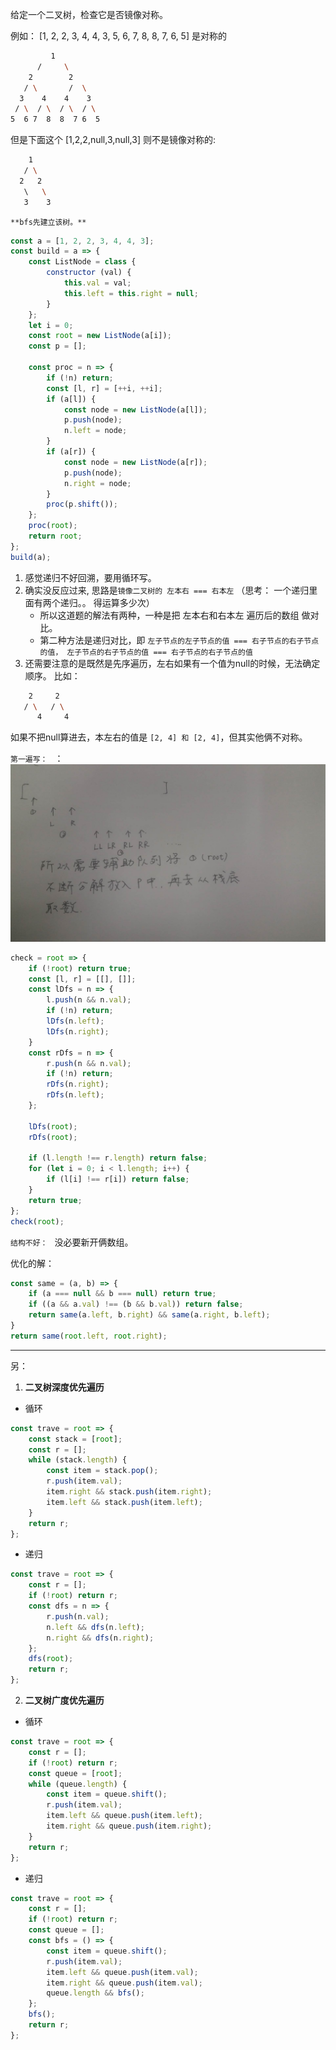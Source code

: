 给定一个二叉树，检查它是否镜像对称。

例如：
 [1, 2, 2, 3, 4, 4, 3, 5, 6, 7, 8, 8, 7, 6, 5] 是对称的

``` bash
         1
      /     \
    2        2
   / \       /  \
  3    4    4    3
 / \  / \  / \  / \
5  6 7  8  8  7 6  5
```
但是下面这个 [1,2,2,null,3,null,3] 则不是镜像对称的:

``` bash
    1
   / \
  2   2
   \   \
   3    3
```

`**bfs先建立该树。**`
``` js
const a = [1, 2, 2, 3, 4, 4, 3];
const build = a => {
	const ListNode = class {
		constructor (val) {
			this.val = val;
			this.left = this.right = null;
		}
	};
	let i = 0;
	const root = new ListNode(a[i]);
	const p = [];

	const proc = n => {
		if (!n) return;
		const [l, r] = [++i, ++i];
		if (a[l]) {
			const node = new ListNode(a[l]);
			p.push(node);
			n.left = node;
		}
		if (a[r]) {
			const node = new ListNode(a[r]);
			p.push(node);
			n.right = node;
		}
		proc(p.shift());
	};
	proc(root);
	return root;
};
build(a);
```

1. 感觉递归不好回溯，要用循环写。
2. 确实没反应过来, 思路是`镜像二叉树的 左本右 === 右本左` （思考： 一个递归里面有两个递归。。  得运算多少次）
	- 所以这道题的解法有两种，一种是把 左本右和右本左 遍历后的数组 做对比。
	- 第二种方法是递归对比，即 `左子节点的左子节点的值 === 右子节点的右子节点的值， 左子节点的右子节点的值 === 右子节点的右子节点的值`
3. 还需要注意的是既然是先序遍历，左右如果有一个值为null的时候，无法确定顺序。
比如：
``` bash
    2     2
   / \   / \
      4     4
```
如果不把null算进去，本左右的值是 `[2, 4] 和 [2, 4]`，但其实他俩不对称。


`第一遍写： `
：
![img](./img/bfs.jpg)
``` js
check = root => {
	if (!root) return true;
	const [l, r] = [[], []];
	const lDfs = n => {
		l.push(n && n.val);
		if (!n) return;
		lDfs(n.left);
		lDfs(n.right);
	}
	const rDfs = n => {
		r.push(n && n.val);
		if (!n) return;
		rDfs(n.right);
		rDfs(n.left);
	};

	lDfs(root);
	rDfs(root);

	if (l.length !== r.length) return false;
    for (let i = 0; i < l.length; i++) {
        if (l[i] !== r[i]) return false;
    }
    return true;
};
check(root);
```

`结构不好： ` 没必要新开俩数组。

优化的解：
``` js
const same = (a, b) => {
	if (a === null && b === null) return true;
	if ((a && a.val) !== (b && b.val)) return false;
	return same(a.left, b.right) && same(a.right, b.left);
}
return same(root.left, root.right);
```


---
另：
1. **二叉树深度优先遍历**
- 循环
``` js
const trave = root => {
	const stack = [root];
	const r = [];
	while (stack.length) {
		const item = stack.pop();
		r.push(item.val);
		item.right && stack.push(item.right);
		item.left && stack.push(item.left);
	}
	return r;
};
```

- 递归
``` js
const trave = root => {
	const r = [];
	if (!root) return r;
	const dfs = n => {
		r.push(n.val);
		n.left && dfs(n.left);
		n.right && dfs(n.right);
	};
	dfs(root);
	return r;
};
```

2. **二叉树广度优先遍历**
- 循环
``` js
const trave = root => {
	const r = [];
	if (!root) return r;
	const queue = [root];
	while (queue.length) {
		const item = queue.shift();
		r.push(item.val);
		item.left && queue.push(item.left);
		item.right && queue.push(item.right);
	}
	return r;
};
```

- 递归
``` js
const trave = root => {
	const r = [];
	if (!root) return r;
	const queue = [];
	const bfs = () => {
		const item = queue.shift();
		r.push(item.val);
		item.left && queue.push(item.val);
		item.right && queue.push(item.val);
		queue.length && bfs();
	};
	bfs();
	return r;
};
```